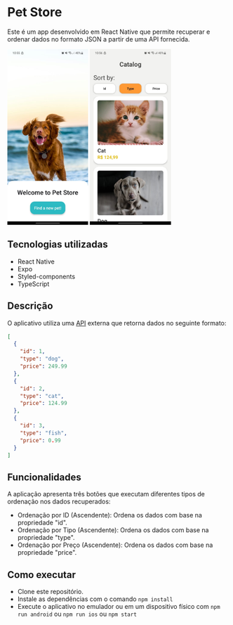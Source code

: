# Pet Store

Este é um app desenvolvido em React Native que permite recuperar e ordenar dados no formato JSON a partir de uma API fornecida.

<img src="./public/welcome-page.jpg" height="400px" />
<img src="./public/home-page.jpg" height="400px" />

## Tecnologias utilizadas

- React Native
- Expo
- Styled-components
- TypeScript

## Descrição

O aplicativo utiliza uma [API](http://petstore-demo-endpoint.execute-api.com/petstore/pets) externa que retorna dados no seguinte formato:

```json
[
  {
    "id": 1,
    "type": "dog",
    "price": 249.99
  },
  {
    "id": 2,
    "type": "cat",
    "price": 124.99
  },
  {
    "id": 3,
    "type": "fish",
    "price": 0.99
  }
]
```

## Funcionalidades

A aplicação apresenta três botões que executam diferentes tipos de ordenação nos dados recuperados:

- Ordenação por ID (Ascendente): Ordena os dados com base na propriedade "id".
- Ordenação por Tipo (Ascendente): Ordena os dados com base na propriedade "type".
- Ordenação por Preço (Ascendente): Ordena os dados com base na propriedade "price".

## Como executar

- Clone este repositório.
- Instale as dependências com o comando ```npm install```
- Execute o aplicativo no emulador ou em um dispositivo físico com ```npm run android``` ou ```npm run ios``` ou ```npm start```